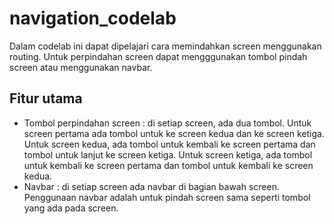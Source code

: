 # navigation_codelab
Dalam codelab ini dapat dipelajari cara memindahkan screen menggunakan routing. Untuk perpindahan screen dapat mengggunakan tombol pindah screen atau menggunakan navbar. 

## Fitur utama
- Tombol perpindahan screen : di setiap screen, ada dua tombol. Untuk screen pertama ada tombol untuk ke screen kedua dan ke screen ketiga. Untuk screen kedua, ada tombol untuk kembali ke screen pertama dan tombol untuk lanjut ke screen ketiga. Untuk screen ketiga, ada tombol untuk kembali ke screen pertama dan tombol untuk kembali ke screen kedua.
- Navbar : di setiap screen ada navbar di bagian bawah screen. Penggunaan navbar adalah untuk pindah screen sama seperti tombol yang ada pada screen.

